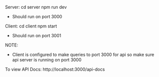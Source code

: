 
Server:
cd server
npm run dev
-   Should run on port 3000

Client:
cd client
npm start
-   Should run on port 3001

NOTE:
-   Client is configured to make queries to port 3000 for api so make sure api server is running on port 3000

To view API Docs:
http://localhost:3000/api-docs